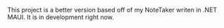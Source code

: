 This project is a better version based off of my NoteTaker writen in .NET MAUI. It is in development right now.

